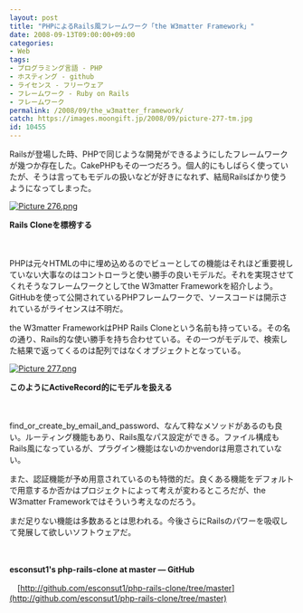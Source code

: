 ```yaml
---
layout: post
title: "PHPによるRails風フレームワーク「the W3matter Framework」"
date: 2008-09-13T09:00:00+09:00
categories:
- Web
tags: 
- プログラミング言語 - PHP
- ホスティング - github
- ライセンス - フリーウェア
- フレームワーク - Ruby on Rails
- フレームワーク
permalink: /2008/09/the_w3matter_framework/
catch: https://images.moongift.jp/2008/09/picture-277-tm.jpg
id: 10455
---
```

Railsが登場した時、PHPで同じような開発ができるようにしたフレームワークが幾つか存在した。CakePHPもその一つだろう。個人的にもしばらく使っていたが、そうは言ってもモデルの扱いなどが好きになれず、結局Railsばかり使うようになってしまった。

  

[![Picture 276.png](https://images.moongift.jp/2008/09/picture-276-tm.jpg)](https://images.moongift.jp/2008/09/picture-276.jpg)  
  
**Rails Cloneを標榜する**

  

　

  

PHPは元々HTMLの中に埋め込めるのでビューとしての機能はそれほど重要視していない大事なのはコントローラと使い勝手の良いモデルだ。それを実現させてくれそうなフレームワークとしてthe W3matter Frameworkを紹介しよう。GitHubを使って公開されているPHPフレームワークで、ソースコードは開示されているがライセンスは不明だ。

  
  
<!--more-->  

the W3matter FrameworkはPHP Rails Cloneという名前も持っている。その名の通り、Rails的な使い勝手を持ち合わせている。その一つがモデルで、検索した結果で返ってくるのは配列ではなくオブジェクトとなっている。

  

[![Picture 277.png](https://images.moongift.jp/2008/09/picture-277-tm.jpg)](https://images.moongift.jp/2008/09/picture-277.jpg)  
  
**このようにActiveRecord的にモデルを扱える**

  

　

  

find\_or\_create\_by\_email\_and\_password、なんて粋なメソッドがあるのも良い。ルーティング機能もあり、Rails風なパス設定ができる。ファイル構成もRails風になっているが、プラグイン機能はないのかvendorは用意されていない。

  

また、認証機能が予め用意されているのも特徴的だ。良くある機能をデフォルトで用意するか否かはプロジェクトによって考えが変わるところだが、the W3matter Frameworkではそういう考えなのだろう。

  

まだ足りない機能は多数あるとは思われる。今後さらにRailsのパワーを吸収して発展して欲しいソフトウェアだ。

  

　

  

**esconsut1's php-rails-clone at master — GitHub**  
  
　[http://github.com/esconsut1/php-rails-clone/tree/master](http://github.com/esconsut1/php-rails-clone/tree/master)

  
